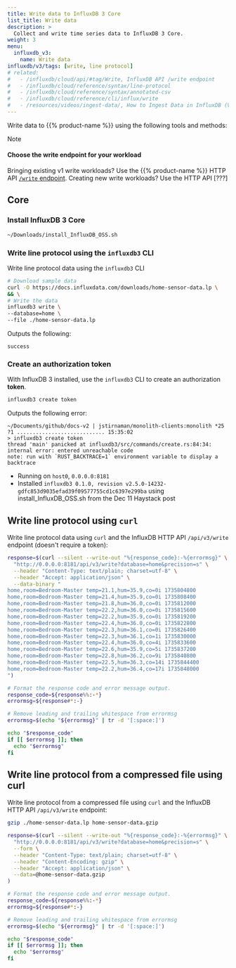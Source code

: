 ```yaml
---
title: Write data to InfluxDB 3 Core
list_title: Write data
description: >
  Collect and write time series data to InfluxDB 3 Core.
weight: 3
menu:
  influxdb_v3:
    name: Write data
influxdb/v3/tags: [write, line protocol]
# related:
#   - /influxdb/cloud/api/#tag/Write, InfluxDB API /write endpoint
#   - /influxdb/cloud/reference/syntax/line-protocol
#   - /influxdb/cloud/reference/syntax/annotated-csv
#   - /influxdb/cloud/reference/cli/influx/write
#   - /resources/videos/ingest-data/, How to Ingest Data in InfluxDB (Video)
---
```


Write data to {{% product-name %}} using the following tools and methods:

> [!Note]
>
> #### Choose the write endpoint for your workload
>
> Bringing existing v1 write workloads? Use the {{% product-name %}} HTTP API [`/write` endpoint](/influxdb/cloud-dedicated/guides/api-compatibility/v1/).
> Creating new write workloads? Use the HTTP API [???]


## Core

### Install InfluxDB 3 Core

```bash
~/Downloads/install_InfluxDB_OSS.sh
```

### Write line protocol using the `influxdb3` CLI

Write line protocol data using the `influxdb3` CLI
   
   ```bash
   # Download sample data
   curl -O https://docs.influxdata.com/downloads/home-sensor-data.lp \
   && \
   # Write the data
   influxdb3 write \
   --database=home \
   --file ./home-sensor-data.lp
   ```
   
   Outputs the following:

   <!--pytest-codeblocks:expected-output-->
   ```
   success
   ```

### Create an authorization token

With InfluxDB 3 installed, use the `influxdb3` CLI to create an authorization **token**.

   <!--pytest.mark.skipif("influxdb3 0.1.0, revision v2.5.0-14232-gdfc853d9035efad39f09577755cd1c6397e299ba"=="influxdb3 0.1.0, revision v2.5.0-14232-gdfc853d9035efad39f09577755cd1c6397e299ba", reason="Failing with Rust error")-->
   ```bash
   influxdb3 create token
   ```

   Outputs the following error:

   ```text
   ~/Documents/github/docs-v2 | jstirnaman/monolith-clients:monolith *25 ?1 ............................ 15:35:02 
   > influxdb3 create token  
   thread 'main' panicked at influxdb3/src/commands/create.rs:84:34:
   internal error: entered unreachable code
   note: run with `RUST_BACKTRACE=1` environment variable to display a backtrace
   ```

   - Running on `host0`, `0.0.0.0:8181`
   - Installed `influxdb3 0.1.0, revision v2.5.0-14232-gdfc853d9035efad39f09577755cd1c6397e299ba` using install_InfluxDB_OSS.sh from the Dec 11 Haystack post

## Write line protocol using `curl`

Write line protocol data using `curl` and the InfluxDB HTTP API `/api/v3/write` endpoint (doesn't require a token):

   ```bash
   response=$(curl --silent --write-out "%{response_code}:-%{errormsg}" \
     "http://0.0.0.0:8181/api/v3/write?database=home&precision=s" \
     --header "Content-Type: text/plain; charset=utf-8" \
     --header "Accept: application/json" \
     --data-binary "
   home,room=Bedroom-Master temp=21.1,hum=35.9,co=0i 1735804800
   home,room=Bedroom-Master temp=21.4,hum=35.9,co=0i 1735808400
   home,room=Bedroom-Master temp=21.8,hum=36.0,co=0i 1735812000
   home,room=Bedroom-Master temp=22.2,hum=36.0,co=0i 1735815600
   home,room=Bedroom-Master temp=22.2,hum=35.9,co=0i 1735819200
   home,room=Bedroom-Master temp=22.4,hum=36.0,co=0i 1735822800
   home,room=Bedroom-Master temp=22.3,hum=36.1,co=0i 1735826400
   home,room=Bedroom-Master temp=22.3,hum=36.1,co=1i 1735830000
   home,room=Bedroom-Master temp=22.4,hum=36.0,co=4i 1735833600
   home,room=Bedroom-Master temp=22.6,hum=35.9,co=5i 1735837200
   home,room=Bedroom-Master temp=22.8,hum=36.2,co=9i 1735840800
   home,room=Bedroom-Master temp=22.5,hum=36.3,co=14i 1735844400
   home,room=Bedroom-Master temp=22.2,hum=36.4,co=17i 1735848000
   ")

   # Format the response code and error message output.
   response_code=${response%%:-*}
   errormsg=${response#*:-}

   # Remove leading and trailing whitespace from errormsg
   errormsg=$(echo "${errormsg}" | tr -d '[:space:]')

   echo "$response_code"
   if [[ $errormsg ]]; then
     echo "$errormsg"
   fi
   ```

## Write line protocol from a compressed file using curl

Write line protocol from a compressed file using `curl` and the InfluxDB HTTP API `/api/v3/write` endpoint:

   ```bash
   gzip ./home-sensor-data.lp home-sensor-data.gzip

   response=$(curl --silent --write-out "%{response_code}:-%{errormsg}" \
     "http://0.0.0.0:8181/api/v3/write?database=home&precision=s" \
     --form \
     --header "Content-Type: text/plain; charset=utf-8" \
     --header "Content-Encoding: gzip" \
     --header "Accept: application/json" \
     --data=@home-sensor-data.gzip
   )

   # Format the response code and error message output.
   response_code=${response%%:-*}
   errormsg=${response#*:-}

   # Remove leading and trailing whitespace from errormsg
   errormsg=$(echo "${errormsg}" | tr -d '[:space:]')

   echo "$response_code"
   if [[ $errormsg ]]; then
     echo "$errormsg"
   fi
   ```
